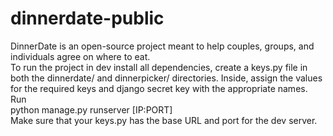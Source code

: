 # dinnerdate-public
DinnerDate is an open-source project meant to help couples, groups, and individuals agree on where to eat.
<br>
To run the project in dev install all dependencies, create a keys.py file in both the dinnerdate/ and dinnerpicker/ directories. Inside, assign the values for the required keys and django secret key with the appropriate names.
<br>
Run
<br>
python manage.py runserver [IP:PORT]
<br>
Make sure that your keys.py has the base URL and port for the dev server.
